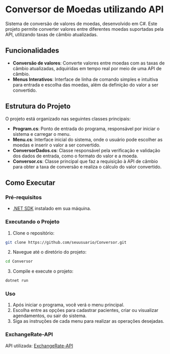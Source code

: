 # Conversor de Moedas utilizando API

Sistema de conversão de valores de moedas, desenvolvido em C#. Este projeto permite converter valores entre diferentes moedas suportadas pela API, utilizando taxas de câmbio atualizadas.

## Funcionalidades

- **Conversão de valores**: Converte valores entre moedas com as taxas de câmbio atualizadas, adquiridas em tempo real por meio de uma API de câmbio.
- **Menus Interativos**: Interface de linha de comando simples e intuitiva para entrada e escolha das moedas, além da definição do valor a ser convertido.

## Estrutura do Projeto

O projeto está organizado nas seguintes classes principais:

- **Program.cs**: Ponto de entrada do programa, responsável por iniciar o sistema e carregar o menu.
- **Menu.cs**: Interface inicial do sistema, onde o usuário pode escolher as moedas e inserir o valor a ser convertido.
- **ConversorDados.cs**: Classe responsável pela verificação e validação dos dados de entrada, como o formato do valor e a moeda.
- **Conversor.cs**:  Classe principal que faz a requisição à API de câmbio para obter a taxa de conversão e realiza o cálculo do valor convertido.

## Como Executar

### Pré-requisitos

- [.NET SDK](https://dotnet.microsoft.com/download) instalado em sua máquina.

### Executando o Projeto

1. Clone o repositório:
  ```bash
  git clone https://github.com/seuusuario/Conversor.git
  ```

2. Navegue até o diretório do projeto:
  ```bash  
  cd Conversor
  ```
   
3. Compile e execute o projeto:
  ```bash
  dotnet run
  ```

### Uso
1. Após iniciar o programa, você verá o menu principal.
2. Escolha entre as opções para cadastrar pacientes, criar ou visualizar agendamentos, ou sair do sistema.
3. Siga as instruções de cada menu para realizar as operações desejadas.

### ExchangeRate-API

API utilizada: [ExchangeRate-API](https://www.exchangerate-api.com/)

